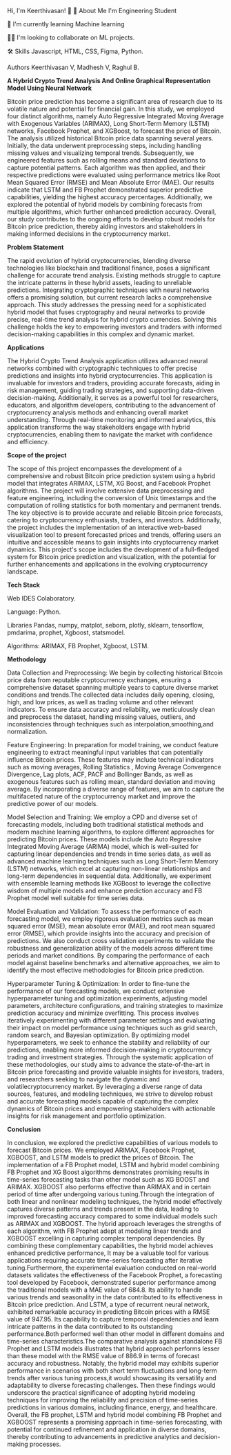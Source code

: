 Hi, I'm Keerthivasan! 👋
🚀 About Me
I'm Engineering Student 

🧠 I'm currently learning Machine learning

👯‍♀️ I'm looking to collaborate on ML projects.

🛠 Skills
Javascript, HTML, CSS, Figma, Python.

Authors
Keerthivasan V,
Madhesh V,
Raghul B.

**A Hybrid Crypto Trend Analysis And Online Graphical Representation Model Using Neural Network**

Bitcoin price prediction has become a significant area of research due to its volatile nature and potential for financial gain. In this study, we employed four distinct algorithms, namely Auto Regressive Integrated Moving Average with Exogenous Variables (ARIMAX), Long Short-Term Memory (LSTM) networks, Facebook Prophet, and XGBoost, to forecast the price of Bitcoin. The analysis utilized historical Bitcoin price data spanning several years. Initially, the data underwent preprocessing steps, including handling missing values and visualizing temporal trends. Subsequently, we engineered features such as rolling means and standard deviations to capture potential patterns. Each algorithm was then applied, and their respective predictions were evaluated using performance metrics like Root Mean Squared Error (RMSE) and Mean Absolute Error (MAE). Our results indicate that LSTM and FB Prophet demonstrated superior predictive capabilities, yielding the highest accuracy percentages. Additionally, we explored the potential of hybrid models by combining forecasts from multiple algorithms, which further enhanced prediction accuracy. Overall, our study contributes to the ongoing efforts to develop robust models for Bitcoin price prediction, thereby aiding investors and stakeholders in making informed decisions in the cryptocurrency market.

**Problem Statement**

The rapid evolution of hybrid cryptocurrencies, blending diverse technologies like blockchain and traditional finance, poses a significant challenge for accurate trend analysis. Existing methods struggle to capture the intricate patterns in these hybrid assets, leading to unreliable predictions. Integrating cryptographic techniques with neural networks offers a promising solution, but current research lacks a comprehensive approach. This study addresses the pressing need for a sophisticated hybrid model that fuses cryptography and neural networks to provide precise, real-time trend analysis for hybrid crypto currencies. Solving this challenge holds the key to empowering investors and traders with informed decision-making capabilities in this complex and dynamic market.

**Applications**

The Hybrid Crypto Trend Analysis application utilizes advanced neural networks combined with cryptographic techniques to offer precise predictions and insights into hybrid cryptocurrencies. This application is invaluable for investors and traders, providing accurate forecasts, aiding in risk management, guiding trading strategies, and supporting data-driven decision-making. Additionally, it serves as a powerful tool for researchers, educators, and algorithm developers, contributing to the advancement of cryptocurrency analysis methods and enhancing overall market understanding. Through real-time monitoring and informed analytics, this application transforms the way stakeholders engage with hybrid cryptocurrencies, enabling them to navigate the market with confidence and efficiency.

**Scope of the project**

The scope of this project encompasses the development of a comprehensive and robust Bitcoin price prediction system using a hybrid model that integrates ARIMAX, LSTM, XG Boost, and Facebook Prophet algorithms. The project will involve extensive data preprocessing and feature engineering, including the conversion of Unix timestamps and the computation of rolling statistics for both momentary and permanent trends. The key objective is to provide accurate and reliable Bitcoin price forecasts, catering to cryptocurrency enthusiasts, traders, and investors. Additionally, the project includes the implementation of an interactive web-based visualization tool to present forecasted prices and trends, offering users an intuitive and accessible means to gain insights into cryptocurrency market dynamics. This project's scope includes the development of a full-fledged system for Bitcoin price prediction and visualization, with the potential for further enhancements and applications in the evolving cryptocurrency landscape.

**Tech Stack**

Web IDES Colaboratory.

Language: Python.

Libraries Pandas, numpy, matplot, seborn, plotly, sklearn, tensorflow, pmdarima, prophet, Xgboost, statsmodel.

Algorithms: ARIMAX, FB Prophet, Xgboost, LSTM.

**Methodology**
 
Data Collection and Preprocessing: We begin by collecting historical Bitcoin price data from reputable cryptocurrency exchanges, ensuring a comprehensive dataset spanning multiple years to capture diverse market conditions and trends.The collected data includes daily opening, closing, high, and low prices, as well as trading volume and other relevant indicators. To ensure data accuracy and reliability, we meticulously clean and preprocess the dataset, handling missing values, outliers, and inconsistencies through techniques such as interpolation,smoothing,and normalization.

Feature Engineering: In preparation for model training, we conduct feature engineering to extract meaningful input variables that can potentially influence Bitcoin prices. These features may include technical indicators such as moving averages, Rolling Statistics , Moving Average Convergence Divergence, Lag plots, ACF, PACF and Bollinger Bands, as well as exogenous features such as rolling mean, standard deviation and moving average. By incorporating a diverse range of features, we aim to capture the multifaceted nature of the cryptocurrency market and improve the predictive power of our models.

Model Selection and Training: We employ a CPD and diverse set of forecasting models, including both traditional statistical methods and modern machine learning algorithms, to explore different approaches for predicting Bitcoin prices. These models include the Auto Regressive Integrated Moving Average (ARIMA) model, which is well-suited for capturing linear dependencies and trends in time series data, as well as advanced machine learning techniques such as Long Short-Term Memory (LSTM) networks, which excel at capturing non-linear relationships and long-term dependencies in sequential data. Additionally, we experiment with ensemble learning methods like XGBoost to leverage the collective wisdom of multiple models and enhance prediction accuracy and FB Prophet model well suitable for time series data.

Model Evaluation and Validation: To assess the performance of each forecasting model, we employ rigorous evaluation metrics such as mean squared error (MSE), mean absolute error (MAE), and root mean squared error (RMSE), which provide insights into the accuracy and precision of predictions. We also conduct cross validation experiments to validate the robustness and generalization ability of the models across different time periods and market conditions. By comparing the performance of each model against baseline benchmarks and alternative approaches, we aim to identify the most effective methodologies for Bitcoin price prediction.

Hyperparameter Tuning & Optimization: In order to fine-tune the performance of our forecasting models, we conduct extensive hyperparameter tuning and optimization experiments, adjusting model parameters, architecture configurations, and training strategies to maximize prediction accuracy and minimize overfitting. This process involves iteratively experimenting with different parameter settings and evaluating their impact on model performance using techniques such as grid search, random search, and Bayesian optimization. By optimizing model hyperparameters, we seek to enhance the stability and reliability of our predictions, enabling more informed decision-making in cryptocurrency trading and investment strategies. Through the systematic application of these methodologies, our study aims to advance the state-of-the-art in Bitcoin price forecasting and provide valuable insights for investors, traders, and researchers seeking to navigate the dynamic and volatilecryptocurrency market. By leveraging a diverse range of data sources, features, and modeling techniques, we strive to develop robust and accurate forecasting models capable of capturing the complex dynamics of Bitcoin prices and empowering stakeholders with actionable insights for risk management and portfolio optimization.
 
**Conclusion**

In conclusion, we explored the predictive capabilities of various models to forecast Bitcoin prices. We employed ARIMAX, Facebook Prophet, XGBOOST, and LSTM models to predict the prices of Bitcoin. The implementation of a FB Prophet model, LSTM and hybrid model combining FB Prophet and XG Boost algorithms demonstrates promising results in time-series forecasting tasks than other model such as XG BOOST and ARIMAX. XGBOOST also performs effective than ARIMAX and in certain period of time after undergoing various tuning.Through the integration of both linear and nonlinear modeling techniques, the hybrid model effectively captures diverse patterns and trends present in the data, leading to improved forecasting accuracy compared to some individual models such as ARIMAX and XGBOOST. The hybrid approach leverages the strengths of each algorithm, with FB Prophet adept at modeling linear trends and XGBOOST excelling in capturing complex temporal dependencies. By combining these complementary capabilities, the hybrid model achieves enhanced predictive performance, It may be a valuable tool for various applications requiring accurate time-series forecasting after iterative tuning.Furthermore, the experimental evaluation conducted on real-world datasets validates the effectiveness of the Facebook Prophet, a forecasting tool developed by Facebook, demonstrated superior performance among the traditional models with a MAE value of 684.8. Its ability to handle various trends and seasonality in the data contributed to its effectiveness in Bitcoin price prediction. And LSTM, a type of recurrent neural network, exhibited remarkable accuracy in predicting Bitcoin prices with a RMSE value of 947.95. Its capability to capture temporal dependencies and learn intricate patterns in the data contributed to its outstanding performance.Both performed well than other model in different domains and time-series characteristics.The comparative analysis against standalone FB Prophet and LSTM models illustrates that hybrid approach performs lesser than these model with the RMSE value of 886.9 in terms of forecast accuracy and robustness. Notably, the hybrid model may exhibits superior performance in scenarios with both short term fluctuations and long-term trends after various tuning process,it would showcasing its versatility and adaptability to diverse forecasting challenges. Then these findings would underscore the practical significance of adopting hybrid modeling techniques for improving the reliability and precision of time-series predictions in various domains, including finance, energy, and healthcare. Overall, the FB prophet, LSTM and hybrid model combining FB Prophet and XGBOOST represents a promising approach in time-series forecasting, with potential for continued refinement and application in diverse domains, thereby contributing to advancements in predictive analytics and decision-making processes.
